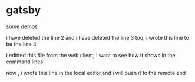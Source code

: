 # gatsby
some demos

i have deleted the line 2
and i have deleted the line 3 too;
i wrote this line to be the line 4


i editted this file from the web client;
i want to see how it shows in the command lines

now , i wrote this line in the local editor,and i will push it to the remote end